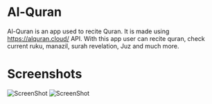 # Al-Quran

Al-Quran is an app used to recite Quran. It is made using https://alquran.cloud/ API. With this app user can recite quran, check current ruku, manazil, surah revelation, Juz and much more.

# Screenshots

![ScreenShot](https://github.com/UmairOye/Al-Quran/tree/master/screenshots/Screenshot_20231011-123819.png)
![ScreenShot](https://github.com/UmairOye/Al-Quran/tree/master/screenshots/Screenshot_20231011-123829.png)

